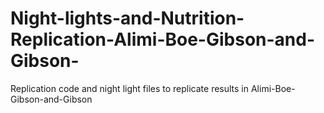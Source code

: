 # Night-lights-and-Nutrition-Replication-Alimi-Boe-Gibson-and-Gibson-
Replication code and night light files to replicate results in Alimi-Boe-Gibson-and-Gibson
